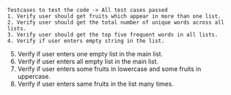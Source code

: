 
	Testcases to test the code -> All test cases passed
	1. Verify user should get fruits which appear in more than one list.
	2. Verify user should get the total number of unique words across all lists.
	3. Verify user should get the top five frequent words in all lists.
	4. Verify if user enters empty string in the list.
  5. Verify if user enters one empty list in the main list.
  6. Verify if user enters all empty list in the main list.
  7. Verify if user enters some fruits in lowercase and some fruits in uppercase.
  8. Verify if user enters same fruits in the list many times.
   
	
